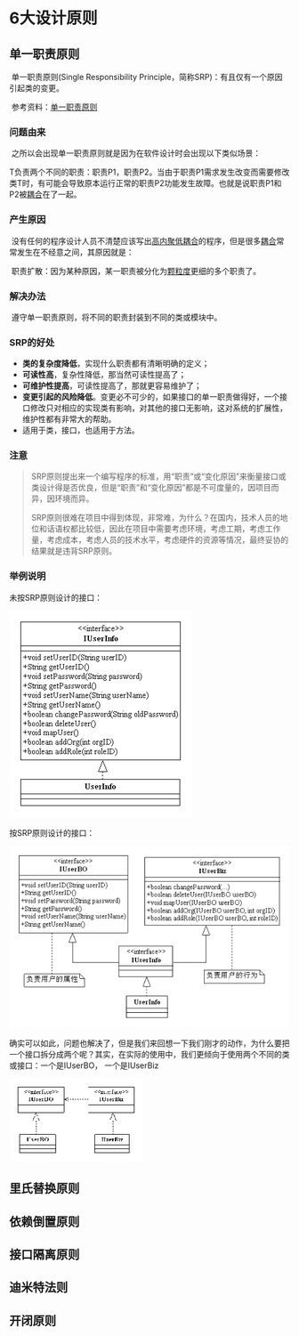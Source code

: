 # 6大设计原则

## 单一职责原则

​		单一职责原则(Single Responsibility Principle，简称SRP)：有且仅有一个原因引起类的变更。

​		参考资料：[单一职责原则](https://www.cnblogs.com/cbf4life/archive/2009/12/11/1622166.html)

### 问题由来

​		之所以会出现单一职责原则就是因为在软件设计时会出现以下类似场景：

​		T负责两个不同的职责：职责P1，职责P2。当由于职责P1需求发生改变而需要修改类T时，有可能会导致原本运行正常的职责P2功能发生故障。也就是说职责P1和P2被[耦合](https://baike.baidu.com/item/耦合/2821124)在了一起。

### 产生原因

​		没有任何的程序设计人员不清楚应该写出[高内聚低耦合](https://baike.baidu.com/item/高内聚低耦合/5227009)的程序，但是很多[耦合](https://baike.baidu.com/item/耦合/2821124)常常发生在不经意之间，其原因就是：

​		职责扩散：因为某种原因，某一职责被分化为[颗粒度](https://baike.baidu.com/item/颗粒度/333017)更细的多个职责了。

### 解决办法

​		遵守单一职责原则，将不同的职责封装到不同的类或模块中。

### SRP的好处

- **类的复杂度降低**，实现什么职责都有清晰明确的定义；
- **可读性高**，复杂性降低，那当然可读性提高了；
- **可维护性提高**，可读性提高了，那就更容易维护了；
- **变更引起的风险降低**。变更必不可少的，如果接口的单一职责做得好，一个接口修改只对相应的实现类有影响，对其他的接口无影响，这对系统的扩展性，维护性都有非常大的帮助。
- 适用于类，接口，也适用于方法。

### 注意

> ​		SRP原则提出来一个编写程序的标准，用“职责”或“变化原因”来衡量接口或类设计得是否优良，但是“职责”和“变化原因”都是不可度量的，因项目而异，因环境而异。
>
> ​		SRP原则很难在项目中得到体现，非常难，为什么？在国内，技术人员的地位和话语权都比较低，因此在项目中需要考虑环境，考虑工期，考虑工作量，考虑成本，考虑人员的技术水平，考虑硬件的资源等情况，最终妥协的结果就是违背SRP原则。



### 举例说明

未按SRP原则设计的接口：

![clip_image002](img/sixDesignRule/clip_image002_thumb.gif)

按SRP原则设计的接口：

![clip_image004](img/sixDesignRule/clip_image004_thumb.gif)

   确实可以如此，问题也解决了，但是我们来回想一下我们刚才的动作，为什么要把一个接口拆分成两个呢？其实，在实际的使用中，我们更倾向于使用两个不同的类或接口：一个是IUserBO， 一个是IUserBiz

![clip_image006](img/sixDesignRule/clip_image006_thumb.gif)



## 里氏替换原则



## 依赖倒置原则

## 接口隔离原则

## 迪米特法则

## 开闭原则